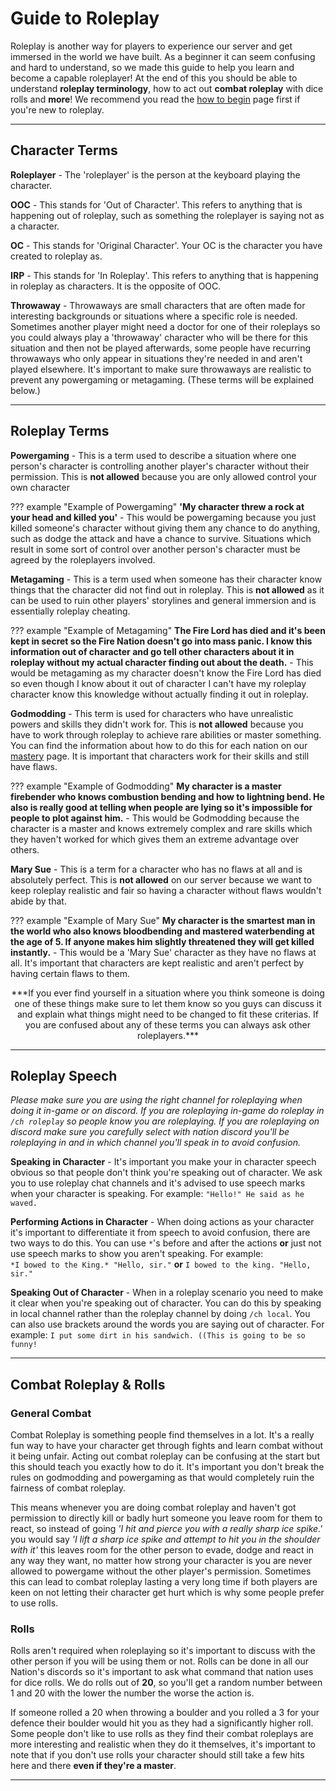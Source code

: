 # Guide to Roleplay

Roleplay is another way for players to experience our server and get immersed in the world we have built. As a beginner it can seem confusing and hard to understand, so we made this guide to help you learn and become a capable roleplayer! At the end of this you should be able to understand **roleplay terminology**, how to act out **combat roleplay** with dice rolls and **more**! We recommend you read the [how to begin](HowToBegin.md) page first if you're new to roleplay.
* * *

## Character Terms

**Roleplayer** - The 'roleplayer' is the person at the keyboard playing the character.

**OOC** - This stands for 'Out of Character'. This refers to anything that is happening out of roleplay, such as something the roleplayer is saying not as a character.

**OC** - This stands for 'Original Character'. Your OC is the character you have created to roleplay as.

**IRP** - This stands for 'In Roleplay'. This refers to anything that is happening in roleplay as characters. It is the opposite of OOC.

**Throwaway** - Throwaways are small characters that are often made for interesting backgrounds or situations where a specific role is needed. Sometimes another player might need a doctor for one of their roleplays so you could always play a 'throwaway' character who will be there for this situation and then not be played afterwards, some people have recurring throwaways who only appear in situations they're needed in and aren't played elsewhere. It's important to make sure throwaways are realistic to prevent any powergaming or metagaming. (These terms will be explained below.)
* * *

## Roleplay Terms

**Powergaming** - This is a term used to describe a situation where one person's character is controlling another player's character without their permission. This is **not allowed** because you are only allowed control your own character

??? example "Example of Powergaming"
    **'My character threw a rock at your head and killed you'** - This would be powergaming because you just killed someone's character without giving them any chance to do anything, such as dodge the attack and have a chance to survive. Situations which result in some sort of control over another person's character must be agreed by the roleplayers involved.

**Metagaming** - This is a term used when someone has their character know things that the character did not find out in roleplay. This is **not allowed** as it can be used to ruin other players' storylines and general immersion and is essentially roleplay cheating.

??? example "Example of Metagaming"
    **The Fire Lord has died and it's been kept in secret so the Fire Nation doesn't go into mass panic. I know this information out of character and go tell other characters about it in roleplay without my actual character finding out about the death.** - This would be metagaming as my character doesn't know the Fire Lord has died so even though I know about it out of character I can't have my roleplay character know this knowledge without actually finding it out in roleplay.

**Godmodding** - This term is used for characters who have unrealistic powers and skills they didn't work for. This is **not allowed** because you have to work through roleplay to achieve rare abilities or master something. You can find the information about how to do this for each nation on our [mastery](Mastery.md) page. It is important that characters work for their skills and still have flaws.

??? example "Example of Godmodding"
    **My character is a master firebender who knows combustion bending and how to lightning bend. He also is really good at telling when people are lying so it's impossible for people to plot against him.** - This would be Godmodding because the character is a master and knows extremely complex and rare skills which they haven't worked for which gives them an extreme advantage over others.

**Mary Sue** - This is a term for a character who has no flaws at all and is absolutely perfect. This is **not allowed** on our server because we want to keep roleplay realistic and fair so having a character without flaws wouldn't abide by that.

??? example "Example of Mary Sue"
    **My character is the smartest man in the world who also knows bloodbending and mastered waterbending at the age of 5. If anyone makes him slightly threatened they will get killed instantly.** - This would be a 'Mary Sue' character as they have no flaws at all. It's important that characters are kept realistic and aren't perfect by having certain flaws to them.

<center>***If you ever find yourself in a situation where you think someone is doing one of these things make sure to let them know so you guys can discuss it and explain what things might need to be changed to fit these criterias. If you are confused about any of these terms you can always ask other roleplayers.***</center>

* * *

## Roleplay Speech

*Please make sure you are using the right channel for roleplaying when doing it in-game or on discord. If you are roleplaying in-game do roleplay in `/ch roleplay` so people know you are roleplaying. If you are roleplaying on discord make sure you carefully select with nation discord you'll be roleplaying in and in which channel you'll speak in to avoid confusion.*

**Speaking in Character** - It's important you make your in character speech obvious so that people don't think you're speaking out of character. We ask you to use roleplay chat channels and it's advised to use speech marks when your character is speaking. For example: `"Hello!" He said as he waved.`

**Performing Actions in Character** - When doing actions as your character it's important to differentiate it from speech to avoid confusion, there are two ways to do this. You can use `*`'s before and after the actions **or** just not use speech marks to show you aren't speaking. For example:<br>
`*I bowed to the King.* "Hello, sir."`   **or**   `I bowed to the king. "Hello, sir."`

**Speaking Out of Character** - When in a roleplay scenario you need to make it clear when you're speaking out of character. You can do this by speaking in local channel rather than the roleplay channel by doing `/ch local`. You can also use brackets around the words you are saying out of character. For example: `I put some dirt in his sandwich. ((This is going to be so funny!`
* * *

## Combat Roleplay & Rolls

### General Combat

Combat Roleplay is something people find themselves in a lot. It's a really fun way to have your character get through fights and learn combat without it being unfair. Acting out combat roleplay can be confusing at the start but this should teach you exactly how to do it. It's important you don't break the rules on godmodding and powergaming as that would completely ruin the fairness of combat roleplay.

This means whenever you are doing combat roleplay and haven't got permission to directly kill or badly hurt someone you leave room for them to react, so instead of going *'I hit and pierce you with a really sharp ice spike.'* you would say *'I lift a sharp ice spike and attempt to hit you in the shoulder with it'* this leaves room for the other person to evade, dodge and react in any way they want, no matter how strong your character is you are never allowed to powergame without the other player's permission. Sometimes this can lead to combat roleplay lasting a very long time if both players are keen on not letting their character get hurt which is why some people prefer to use rolls.

### Rolls
Rolls aren't required when roleplaying so it's important to discuss with the other person if you will be using them or not. Rolls can be done in all our Nation's discords so it's important to ask what command that nation uses for dice rolls. We do rolls out of **20**, so you'll get a random number between 1 and 20 with the lower the number the worse the action is.

If someone rolled a 20 when throwing a boulder and you rolled a 3 for your defence their boulder would hit you as they had a significantly higher roll. Some people don't like to use rolls as they find their combat roleplays are more interesting and realistic when they do it themselves, it's important to note that if you don't use rolls your character should still take a few hits here and there **even if they're a master**.
* * *